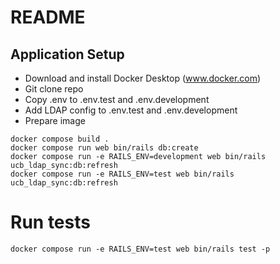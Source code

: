 
# README

## Application Setup
* Download and install Docker Desktop (www.docker.com)
* Git clone repo
* Copy .env to .env.test and .env.development
* Add LDAP config to .env.test and .env.development 
* Prepare image

```
docker compose build .
docker compose run web bin/rails db:create
docker compose run -e RAILS_ENV=development web bin/rails ucb_ldap_sync:db:refresh
docker compose run -e RAILS_ENV=test web bin/rails ucb_ldap_sync:db:refresh
```

# Run tests

```
docker compose run -e RAILS_ENV=test web bin/rails test -p
```
